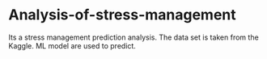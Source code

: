 # Analysis-of-stress-management
Its a stress management prediction analysis. The data set is taken from the Kaggle. ML model are used to predict. 
